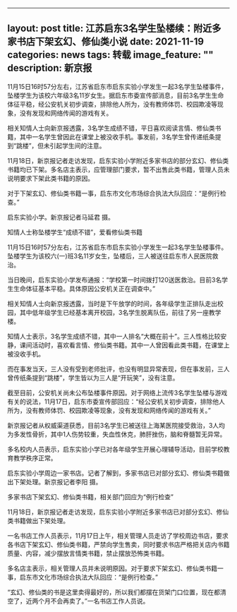  ---
 layout: post
 title: 江苏启东3名学生坠楼续：附近多家书店下架玄幻、修仙类小说
 date: 2021-11-19
 categories: news
 tags: 转载
 image_feature: ""
 description: 新京报
 ---
 11月15日16时57分左右，江苏省启东市启东实验小学发生一起3名学生坠楼事件，坠楼学生为该校六年级3名11岁女生。据启东市委宣传部消息，目前3名学生生命体征平稳，经公安机关初步调查，排除他人所为，没有教师体罚、校园欺凌等现象，没有发现和网络传闻的游戏有关。

相关知情人士向新京报透露，3名学生成绩不错，平日喜欢阅读言情、修仙类书籍，其中一名学生曾因此在课堂上被没收手机。事发前，3名学生曾传递纸条提到“跳楼”，但未引起学生间的注意。

11月18日，新京报记者走访发现，启东实验小学附近多家书店的部分玄幻、修仙类书籍均已下架。多名店主表示，应管理部门要求，暂不出售此类书籍，管理人员未说明要求下架此类书籍的原因。

对于下架玄幻、修仙类书籍一事，启东市文化市场综合执法大队回应：“是例行检查。”

启东实验小学。新京报记者马延君 摄。

知情人士称坠楼学生“成绩不错”，爱看修仙类书籍

11月15日16时57分左右，江苏省启东市启东实验小学发生一起3名学生坠楼事件。坠楼学生为该校六(一)班3名11岁女生，坠楼后，三人被送往启东市人民医院救治。

当日晚间，启东实验小学发布通报：“学校第一时间拨打120送医救治。目前3名学生生命体征基本平稳。具体原因公安机关正在调查中。”

相关知情人士向新京报透露，当时是下午放学的时间，各年级学生正排队走出校园，其中低年级学生已经基本离开校园，3名学生脱离队伍，前往了另一座教学楼。

知情人士表示，3名学生成绩不错，其中一人排名“大概在前十”。三人性格比较安静，课间活动时，喜欢看言情、修仙类书籍。其中一人曾因看此类书籍，在课堂上被没收手机。

而在事发当天，三人没有受到老师批评，也没有明显异常表现，但在事发前，三人曾传纸条提到“跳楼”，学生皆以为三人是“开玩笑”，没有注意。

截至目前，公安机关尚未公布坠楼事件原因。对于网络上流传3名学生坠楼与游戏有关的说法，11月17日，启东市委宣传部回应：“经公安机关初步调查，排除他人所为，没有教师体罚、校园欺凌等现象，没有发现和网络传闻的游戏有关。”

新京报记者从权威渠道获悉，目前3名学生已被送往上海某医院接受救治，3人均为多发性骨折，其中1人伤势较重，失血性休克，肺肝挫伤，脑和脊髓暂无异常。

多名校内人员表示，启东实验小学已对各年级学生开展心理辅导活动，目前学校教育教学秩序正常。

启东实验小学周边一家书店。记者了解到，多家书店已对部分玄幻、修仙类书籍做出下架处理。新京报记者李阳 摄。

多家书店下架玄幻、修仙类书籍，相关部门回应为“例行检查”

11月18日，新京报记者走访发现，启东实验小学附近多家书店已对部分玄幻、修仙类书籍做出下架处理。

一名书店工作人员表示，11月17日上午，相关管理人员走访了学校周边书店，要求各书店下架玄幻、修仙类书籍，严禁向学生售卖，同时要求书店严格把关店内书籍质量、内容，减少摆放言情类书籍，禁止摆放恐怖类书籍。

多名店主表示，相关管理人员并未说明原因。对于要求下架玄幻、修仙类书籍一事，启东市文化市场综合执法大队回应：“是例行检查。”

“玄幻、修仙类的书是这里卖得最好的，所以我们都摆在货架门口位置，现在都清空了，近两个月不会再卖了。”一名书店工作人员说。
